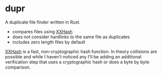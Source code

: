 # dupr

A duplicate file finder written in Rust.

 - compares files using [XXHash](https://github.com/Cyan4973/xxHash)
 - does not consider hardlinks to the same file as duplicates
 - includes zero length files by default

[XXHash](https://github.com/Cyan4973/xxHash) is a fast, non-cryptographic hash
function. In theory collisions are possible and while I haven't noticed any I'll
be adding an additional verification step that uses a cryptographic hash or does
a byte by byte comparison.
